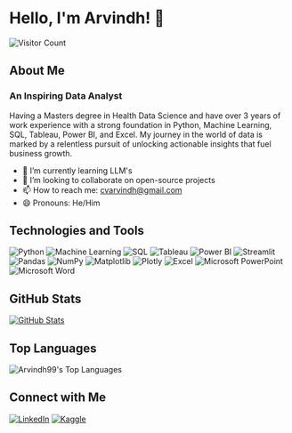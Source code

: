 # Hello, I'm Arvindh! 👋

![Visitor Count](https://visitor-badge.laobi.icu/badge?page_id=Arvindh99.Arvindh99)

## About Me

### An Inspiring Data Analyst
Having a Masters degree in Health Data Science and have over 3 years of work experience with a strong foundation in Python, Machine Learning, SQL, Tableau, Power BI, and Excel. My journey in the world of data is marked by a relentless pursuit of unlocking actionable insights that fuel business growth.

- 🌱 I’m currently learning LLM's
- 👯 I’m looking to collaborate on open-source projects
- 📫 How to reach me: cvarvindh@gmail.com
- 😄 Pronouns: He/Him

## Technologies and Tools

![Python](https://img.shields.io/badge/python-3670A0?style=for-the-badge&logo=python&logoColor=ffdd54)
![Machine Learning](https://img.shields.io/badge/Machine%20Learning-FF6F00?style=for-the-badge&logo=tensorflow&logoColor=white)
![SQL](https://img.shields.io/badge/SQL-4479A1?style=for-the-badge&logo=MySQL&logoColor=white)
![Tableau](https://img.shields.io/badge/Tableau-E97627?style=for-the-badge&logo=Tableau&logoColor=white)
![Power BI](https://img.shields.io/badge/Power%20BI-F2C811?style=for-the-badge&logo=Power-BI&logoColor=black)
![Streamlit](https://img.shields.io/badge/Streamlit-FF4B4B?style=for-the-badge&logo=Streamlit&logoColor=white)
![Pandas](https://img.shields.io/badge/pandas-%23150458.svg?style=for-the-badge&logo=pandas&logoColor=white)
![NumPy](https://img.shields.io/badge/numpy-%23013243.svg?style=for-the-badge&logo=numpy&logoColor=white)
![Matplotlib](https://img.shields.io/badge/Matplotlib-%23ffffff.svg?style=for-the-badge&logo=Matplotlib&logoColor=black)
![Plotly](https://img.shields.io/badge/Plotly-%233F4F75.svg?style=for-the-badge&logo=plotly&logoColor=white)
![Excel](https://img.shields.io/badge/Excel-217346?style=for-the-badge&logo=Microsoft%20Excel&logoColor=white)
![Microsoft PowerPoint](https://img.shields.io/badge/Microsoft_PowerPoint-B7472A?style=for-the-badge&logo=microsoft-powerpoint&logoColor=white)
![Microsoft Word](https://img.shields.io/badge/Microsoft_Word-2B579A?style=for-the-badge&logo=microsoft-word&logoColor=white)


## GitHub Stats

[![GitHub Stats](https://awesome-github-stats.azurewebsites.net/user-stats/Arvindh99?cardType=github&theme=vue-dark&preferLogin=false)](https://git.io/awesome-stats-card)

## Top Languages

![Arvindh99's Top Languages](https://github-readme-stats.vercel.app/api/top-langs/?username=Arvindh99&theme=vue-dark&show_icons=true&hide_border=true&layout=compact)

## Connect with Me

[![LinkedIn](https://img.shields.io/badge/-LinkedIn-0077B5?style=for-the-badge&logo=linkedin&logoColor=white)](https://www.linkedin.com/in/arvindh22199)
[![Kaggle](https://img.shields.io/badge/Kaggle-035a7d?style=for-the-badge&logo=kaggle&logoColor=white)](https://www.kaggle.com/arvindh22)

